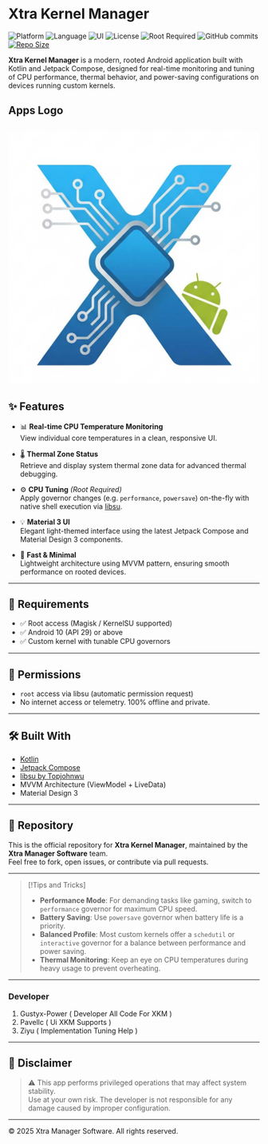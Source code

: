 # Xtra Kernel Manager

![Platform](https://img.shields.io/badge/platform-Android-green?style=for-the-badge&logo=android)
![Language](https://img.shields.io/badge/language-Kotlin-purple?style=for-the-badge&logo=kotlin)
![UI](https://img.shields.io/badge/Jetpack-Compose-blue?style=for-the-badge&logo=jetpackcompose)
![License](https://img.shields.io/github/license/Gustyx-Power/Xtra-Kernel-Manager?style=for-the-badge)
![Root Required](https://img.shields.io/badge/Root-Required-critical?style=for-the-badge&logo=android)
![GitHub commits](https://img.shields.io/github/commit-activity/t/Gustyx-Power/Xtra-Kernel-Manager?style=for-the-badge)
[![Repo Size](https://img.shields.io/github/repo-size/Gustyx-Power/Xtra-Kernel-Manager?style=for-the-badge&logo=github)](https://github.com/Gustyx-Power/Xtra-Kernel-Manager)

**Xtra Kernel Manager** is a modern, rooted Android application built with Kotlin and Jetpack Compose, designed for real-time monitoring and tuning of CPU performance, thermal behavior, and power-saving configurations on devices running custom kernels.
## Apps Logo 
![XKM Logo](app/src/main/res/drawable/logo.png)
---

## ✨ Features

- 📊 **Real-time CPU Temperature Monitoring**  
  View individual core temperatures in a clean, responsive UI.

- 🌡️ **Thermal Zone Status**  
  Retrieve and display system thermal zone data for advanced thermal debugging.

- ⚙️ **CPU Tuning** *(Root Required)*  
  Apply governor changes (e.g. `performance`, `powersave`) on-the-fly with native shell execution via [libsu](https://github.com/topjohnwu/libsu).

- 💡 **Material 3 UI**  
  Elegant light-themed interface using the latest Jetpack Compose and Material Design 3 components.

- 🚀 **Fast & Minimal**  
  Lightweight architecture using MVVM pattern, ensuring smooth performance on rooted devices.

---

## 📱 Requirements

- ✅ Root access (Magisk / KernelSU supported)  
- ✅ Android 10 (API 29) or above  
- ✅ Custom kernel with tunable CPU governors  

---

## 🔐 Permissions

- `root` access via libsu (automatic permission request)
- No internet access or telemetry. 100% offline and private.

---

## 🛠 Built With

- [Kotlin](https://kotlinlang.org/)
- [Jetpack Compose](https://developer.android.com/jetpack/compose)
- [libsu by Topjohnwu](https://github.com/topjohnwu/libsu)
- MVVM Architecture (ViewModel + LiveData)
- Material Design 3

---

## 📂 Repository

This is the official repository for **Xtra Kernel Manager**, maintained by the **Xtra Manager Software** team.  
Feel free to fork, open issues, or contribute via pull requests.

---

> [!Tips and Tricks]
>
> - **Performance Mode**: For demanding tasks like gaming, switch to `performance` governor for maximum CPU speed.
> - **Battery Saving**: Use `powersave` governor when battery life is a priority.
> - **Balanced Profile**: Most custom kernels offer a `schedutil` or `interactive` governor for a balance between performance and power saving.
> - **Thermal Monitoring**: Keep an eye on CPU temperatures during heavy usage to prevent overheating.

---

### Developer
1. Gustyx-Power ( Developer All Code For XKM )
2. Pavellc ( Ui XKM Supports )
3. Ziyu ( Implementation Tuning Help )

---

## 📣 Disclaimer

> ⚠️ This app performs privileged operations that may affect system stability.  
> Use at your own risk. The developer is not responsible for any damage caused by improper configuration.

---

© 2025 Xtra Manager Software. All rights reserved.
